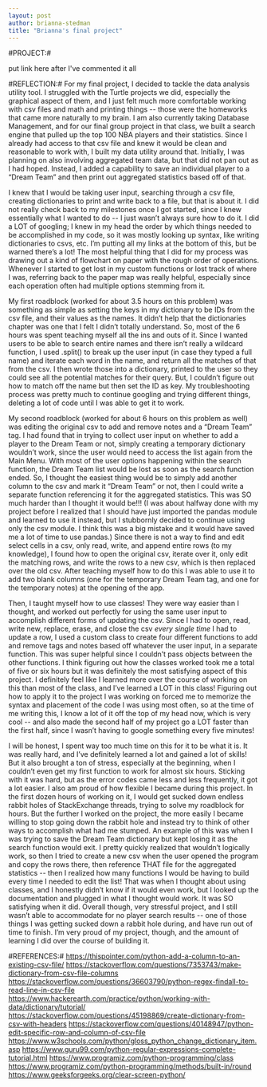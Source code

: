 ```yaml
---
layout: post
author: brianna-stedman
title: "Brianna's final project"
---
```


#PROJECT:#

put link here after I've commented it all 

#REFLECTION:#
For my final project, I decided to tackle the data analysis utility tool. I struggled with the Turtle projects we did, especially the graphical aspect of them, and I just felt much more comfortable working with csv files and math and printing things -- those were the homeworks that came more naturally to my brain. I am also currently taking Database Management, and for our final group project in that class, we built a search engine that pulled up the top 100 NBA players and their statistics. Since I already had access to that csv file and knew it would be clean and reasonable to work with, I built my data utility around that. Initially, I was planning on also involving aggregated team data, but that did not pan out as I had hoped. Instead, I added a capability to save an individual player to a “Dream Team” and then print out aggregated statistics based off of that.

I knew that I would be taking user input, searching through a csv file, creating dictionaries to print and write back to a file, but that is about it. I did not really check back to my milestones once I got started, since I knew essentially what I wanted to do -- I just wasn’t always sure how to do it. I did a LOT of googling; I knew in my head the order by which things needed to be accomplished in my code, so it was mostly looking up syntax, like writing dictionaries to csvs, etc. I’m putting all my links at the bottom of this, but be warned there’s a lot! The most helpful thing that I did for my process was drawing out a kind of flowchart on paper with the rough order of operations. Whenever I started to get lost in my custom functions or lost track of where I was, referring back to the paper map was really helpful, especially since each operation often had multiple options stemming from it. 

My first roadblock (worked for about 3.5 hours on this problem) was something as simple as setting the keys in my dictionary to be IDs from the csv file, and their values as the names. It didn’t help that the dictionaries chapter was one that I felt I didn’t totally understand. So, most of the 6 hours was spent teaching myself all the ins and outs of it. Since I wanted users to be able to search entire names and there isn’t really a wildcard function, I used .split() to break up the user input (in case they typed a full name) and iterate each word in the name, and return all the matches of that from the csv. I then wrote those into a dictionary, printed to the user so they could see all the potential matches for their query. But, I couldn’t figure out how to match off the name but then set the ID as key. My troubleshooting process was pretty much to continue googling and trying different things, deleting a lot of code until I was able to get it to work. 

My second roadblock (worked for about 6 hours on this problem as well) was editing the original csv to add and remove notes and a “Dream Team” tag. I had found that in trying to collect user input on whether to add a player to the Dream Team or not, simply creating a temporary dictionary wouldn’t work, since the user would need to access the list again from the Main Menu. With most of the user options happening within the search function, the Dream Team list would be lost as soon as the search function ended. So, I thought the easiest thing would be to simply add another column to the csv and mark it “Dream Team” or not, then I could write a separate function referencing it for the aggregated statistics. This was SO much harder than I thought it would be!!! (I was about halfway done with my project before I realized that I should have just imported the pandas module and learned to use it instead, but I stubbornly decided to continue using only the csv module. I think this was a big mistake and it would have saved me a lot of time to use pandas.) Since there is not a way to find and edit select cells in a csv, only read, write, and append entire rows (to my knowledge), I found how to open the original csv, iterate over it, only edit the matching rows, and write the rows to a new csv, which is then replaced over the old csv. After teaching myself how to do this I was able to use it to add two blank columns (one for the temporary Dream Team tag, and one for the temporary notes) at the opening of the app. 

Then, I taught myself how to use classes! They were way easier than I thought, and worked out perfectly for using the same user input to accomplish different forms of updating the csv. Since I had to open, read, write new, replace, erase, and close the csv *every single time* I had to update a row, I used a custom class to create four different functions to add and remove tags and notes based off whatever the user input, in a separate function. This was super helpful since I couldn’t pass objects between the other functions. I think figuring out how the classes worked took me a total of five or six hours but it was definitely the most satisfying aspect of this project. I definitely feel like I learned more over the course of working on this than most of the class, and I’ve learned a LOT in this class! Figuring out how to apply it to the project I was working on forced me to memorize the syntax and placement of the code I was using most often, so at the time of me writing this, I know a lot of it off the top of my head now, which is very cool -- and also made the second half of my project go a LOT faster than the first half, since I wasn’t having to google something every five minutes!

I will be honest, I spent way too much time on this for it to be what it is. It was really hard, and I’ve definitely learned a lot and gained a lot of skills! But it also brought a ton of stress, especially at the beginning, when I couldn’t even get my first function to work for almost six hours. Sticking with it was hard, but as the error codes came less and less frequently, it got a lot easier. I also am proud of how flexible I became during this project. In the first dozen hours of working on it, I would get sucked down endless rabbit holes of StackExchange threads, trying to solve my roadblock for hours. But the further I worked on the project, the more easily I became willing to stop going down the rabbit hole and instead try to think of other ways to accomplish what had me stumped. An example of this was when I was trying to save the Dream Team dictionary but kept losing it as the search function would exit. I pretty quickly realized that wouldn’t logically work, so then I tried to create a new csv when the user opened the program and copy the rows there, then reference THAT file for the aggregated statistics -- then I realized how many functions I would be having to build every time I needed to edit the list! That was when I thought about using classes, and I honestly didn’t know if it would even work, but I looked up the documentation and plugged in what I thought would work. It was SO satisfying when it did. Overall though, very stressful project, and I still wasn’t able to accommodate for no player search results -- one of those things I was getting sucked down a rabbit hole during, and have run out of time to finish. I’m very proud of my project, though, and the amount of learning I did over the course of building it. 

#REFERENCES:#
https://thispointer.com/python-add-a-column-to-an-existing-csv-file/
https://stackoverflow.com/questions/7353743/make-dictionary-from-csv-file-columns
https://stackoverflow.com/questions/36603790/python-regex-findall-to-read-line-in-csv-file
https://www.hackerearth.com/practice/python/working-with-data/dictionary/tutorial/
https://stackoverflow.com/questions/45198869/create-dictionary-from-csv-with-headers
https://stackoverflow.com/questions/40148947/python-edit-specific-row-and-column-of-csv-file
https://www.w3schools.com/python/gloss_python_change_dictionary_item.asp
https://www.guru99.com/python-regular-expressions-complete-tutorial.html
https://www.programiz.com/python-programming/class
https://www.programiz.com/python-programming/methods/built-in/round
https://www.geeksforgeeks.org/clear-screen-python/



